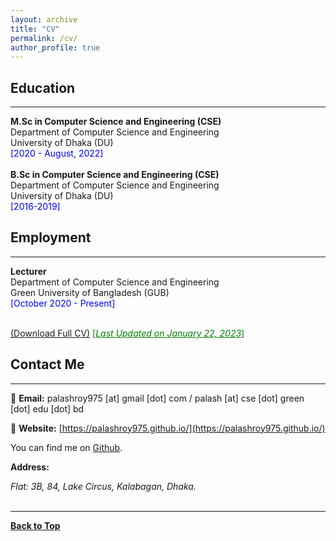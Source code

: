 ```yaml
---
layout: archive
title: "CV"
permalink: /cv/
author_profile: true
---
```

## Education
-------------
**M.Sc in Computer Science and Engineering (CSE)** <br />
Department of Computer Science and Engineering <br />
University of Dhaka (DU) <br />
<span style ="color:blue"> [2020 - August, 2022] </span> 
<br /> <br />
**B.Sc in Computer Science and Engineering (CSE)** <br />
Department of Computer Science and Engineering <br />
University of Dhaka (DU) <br />
<span style ="color:blue"> [2016-2019] </span> 
<br />

## Employment
-------------
**Lecturer** <br />
Department of Computer Science and Engineering <br />
Green University of Bangladesh (GUB)<br />
<span style ="color:blue"> [October 2020 - Present] </span> 
<br /><br />

[(Download Full CV)](https://PalashRoy975.github.io/files/Palash_Roy_CV_Updated_22_Jan_2023.pdf) <span style ="color:Green"> [<ins>*Last Updated on January 22, 2023*</ins>] </span>

## Contact Me
-------------

📧 **Email:** palashroy975 [at] gmail [dot] com / palash [at] cse [dot] green [dot] edu [dot] bd  <br /> 

📒 **Website:** [https://palashroy975.github.io/](https://palashroy975.github.io/) <br />

You can find me on [Github](https://github.com/PalashRoy975).


**Address:**
<address>
Flat: 3B, 84, Lake Circus, Kalabagan, Dhaka. <br /> 
</address> 
<br /> 

----------------------------------------

[**Back to Top**](#)

